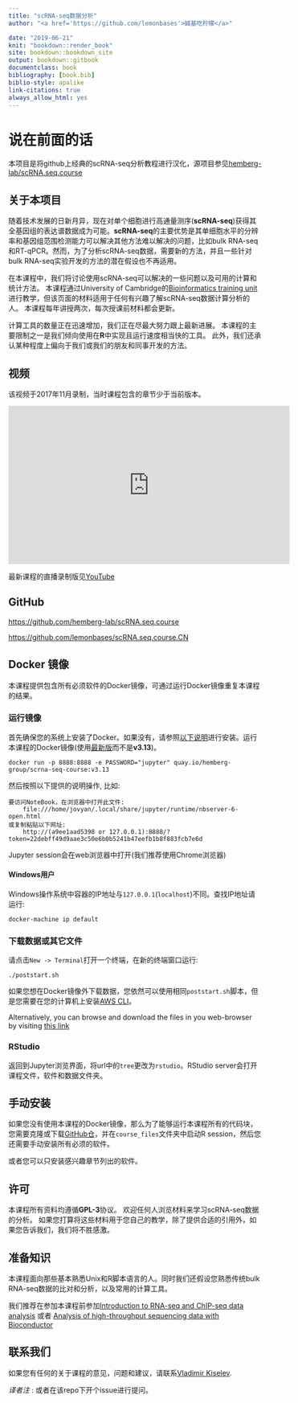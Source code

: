 ```yaml
--- 
title: "scRNA-seq数据分析"
author: "<a href='https://github.com/lemonbases'>碱基吃柠檬</a>"

date: "2019-06-21"
knit: "bookdown::render_book"
site: bookdown::bookdown_site
output: bookdown::gitbook
documentclass: book
bibliography: [book.bib]
biblio-style: apalike
link-citations: true
always_allow_html: yes
---
```

# 说在前面的话

本项目是将github上经典的scRNA-seq分析教程进行汉化，源项目参见[hemberg-lab/scRNA.seq.course](https://github.com/hemberg-lab/scRNA.seq.course)

## 关于本项目

随着技术发展的日新月异，现在对单个细胞进行高通量测序(**scRNA-seq**)获得其全基因组的表达谱数据成为可能。**scRNA-seq**的主要优势是其单细胞水平的分辨率和基因组范围检测能力可以解决其他方法难以解决的问题，比如bulk RNA-seq和RT-qPCR。然而，为了分析scRNA-seq数据，需要新的方法，并且一些针对bulk RNA-seq实验开发的方法的潜在假设也不再适用。

在本课程中，我们将讨论使用scRNA-seq可以解决的一些问题以及可用的计算和统计方法。 本课程通过University of Cambridge的<a href="http://training.csx.cam.ac.uk/bioinformatics/" target="blank">Bioinformatics training unit</a>进行教学，但该页面的材料适用于任何有兴趣了解scRNA-seq数据计算分析的人。 本课程每年讲授两次，每次授课前材料都会更新。

计算工具的数量正在迅速增加，我们正在尽最大努力跟上最新进展。 本课程的主要限制之一是我们倾向使用在**R**中实现且运行速度相当快的工具。 此外，我们还承认某种程度上偏向于我们或我们的朋友和同事开发的方法。

## 视频

该视频于2017年11月录制，当时课程包含的章节少于当前版本。

<iframe width="560" height="315" src="https://www.youtube.com/embed/56n77bpjiKo?list=PLEyKDyF1qdOYAhwU71qlrOXYsYHtyIu8n" frameborder="0" allowfullscreen></iframe>

最新课程的直播录制版见[YouTube](https://www.youtube.com/channel/UCsc6r6UKxb2qRcDQPix2L5A)


## GitHub
<a href="https://github.com/hemberg-lab/scRNA.seq.course" target="blank">https://github.com/hemberg-lab/scRNA.seq.course</a>

<a href="https://github.com/lemonbases/scRNA.seq.course.CN" target="blank">https://github.com/lemonbases/scRNA.seq.course.CN</a>

## Docker 镜像

本课程提供包含所有必须软件的Docker镜像，可通过运行Docker镜像重复本课程的结果。

### 运行镜像

首先确保您的系统上安装了Docker。如果没有，请参照[以下说明](https://docs.docker.com/engine/installation/)进行安装。运行本课程的Docker镜像(使用[最新版](https://quay.io/repository/hemberg-group/scrna-seq-course?tab=tags)而不是**v3.13**)。

```
docker run -p 8888:8888 -e PASSWORD="jupyter" quay.io/hemberg-group/scrna-seq-course:v3.13
```

然后按照以下提供的说明操作, 比如:
```
要访问NoteBook，在浏览器中打开此文件:
    file:///home/jovyan/.local/share/jupyter/runtime/nbserver-6-open.html
或复制粘贴以下网址:
    http://(a9ee1aad5398 or 127.0.0.1):8888/?token=22debff49d9aae3c50e6b0b5241b47eefb1b8f883fcb7e6d
```

Jupyter session会在web浏览器中打开(我们推荐使用Chrome浏览器)

#### Windows用户

Windows操作系统中容器的IP地址与`127.0.0.1`(`localhost`)不同。查找IP地址请运行:

```
docker-machine ip default
```

### 下载数据或其它文件

请点击`New -> Terminal`打开一个终端，在新的终端窗口运行:

```
./poststart.sh
```
如果您想在Docker镜像外下载数据，您依然可以使用相同`poststart.sh`脚本，但是您需要在您的计算机上安装[AWS CLI](https://docs.aws.amazon.com/cli/latest/userguide/install-bundle.html)。


Alternatively, you can browse and download the files in you web-browser by visiting [this link](https://scrnaseq-course.cog.sanger.ac.uk/index.html?prefix=data/)

### RStudio

返回到Jupyter浏览界面，将url中的`tree`更改为`rstudio`。RStudio server会打开课程文件，软件和数据文件夹。

## 手动安装

如果您没有使用本课程的Docker镜像，那么为了能够运行本课程所有的代码块，您需要克隆或下载[GitHub仓](https://github.com/hemberg-lab/scRNA.seq.course)，并在`course_files`文件夹中启动R session，然后您还需要手动安装所有必须的软件。

或者您可以只安装感兴趣章节列出的软件。

## 许可

本课程所有资料均遵循**GPL-3**协议。 欢迎任何人浏览材料来学习scRNA-seq数据的分析。 如果您打算将这些材料用于您自己的教学，除了提供合适的引用外，如果您告诉我们，我们将不胜感激。

## 准备知识

本课程面向那些基本熟悉Unix和R脚本语言的人。同时我们还假设您熟悉传统bulk RNA-seq数据的比对和分析，以及常用的计算工具。

我们推荐在参加本课程前参加[Introduction to RNA-seq and ChIP-seq data analysis](http://training.csx.cam.ac.uk/bioinformatics/search) 或者 [Analysis of high-throughput sequencing data with Bioconductor](http://training.csx.cam.ac.uk/bioinformatics/search)

## 联系我们

如果您有任何的关于课程的意见，问题和建议，请联系<a href="mailto:vladimir.yu.kiselev@gmail.com">Vladimir Kiselev</a>.

_译者注_ : 或者在该repo下开个issue进行提问。
